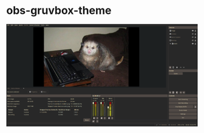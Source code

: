 # obs-gruvbox-theme

![screenshot](https://github.com/0xVacent/obs-gruvbox-theme/blob/main/1749689788.png)
